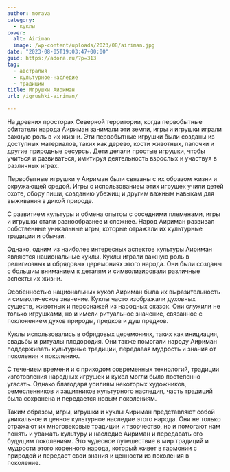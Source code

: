```yaml
---
author: morava
category:
  - куклы
cover:
  alt: Airiman
  image: /wp-content/uploads/2023/08/airiman.jpg
date: "2023-08-05T19:03:47+00:00"
guid: https://adora.ru/?p=313
tag:
  - австралия
  - культурное-наследие
  - традиции
title: Игрушки Аириман
url: /igrushki-airiman/

---
```

На древних просторах Северной территории, когда первобытные обитатели народа Аириман занимали эти земли, игры и игрушки играли важную роль в их жизни. Эти первобытные игрушки были созданы из доступных материалов, таких как дерево, кости животных, палочки и другие природные ресурсы. Дети делали простые игрушки, чтобы учиться и развиваться, имитируя деятельность взрослых и участвуя в различных играх.

Первобытные игрушки у Аириман были связаны с их образом жизни и окружающей средой. Игры с использованием этих игрушек учили детей охоте, сбору пищи, созданию убежищ и другим важным навыкам для выживания в дикой природе.

С развитием культуры и обмена опытом с соседними племенами, игры и игрушки стали разнообразнее и сложнее. Народ Аириман развивал собственные уникальные игры, которые отражали их культурные традиции и обычаи.

Однако, одним из наиболее интересных аспектов культуры Аириман являются национальные куклы. Куклы играли важную роль в религиозных и обрядовых церемониях этого народа. Они были созданы с большим вниманием к деталям и символизировали различные аспекты их жизни.

Особенностью национальных кукол Аириман была их выразительность и символическое значение. Куклы часто изображали духовных существ, животных и персонажей из народных сказок. Они служили не только игрушками, но и имели ритуальное значение, связанное с поклонением духов природы, предков и душ предков.

Куклы использовались в обрядовых церемониях, таких как инициация, свадьбы и ритуалы плодородия. Они также помогали народу Аириман поддерживать культурные традиции, передавая мудрость и знания от поколения к поколению.

С течением времени и с приходом современных технологий, традиции изготовления народных игрушек и кукол могли было постепенно угасать. Однако благодаря усилиям некоторых художников, ремесленников и защитников культурного наследия, часть традиций была сохранена и передается новым поколениям.

Таким образом, игры, игрушки и куклы Аириман представляют собой уникальное и ценное культурное наследие этого народа. Они не только отражают их многовековые традиции и творчество, но и помогают нам понять и уважать культуру и наследие Аириман и передавать его будущим поколениям. Это чудесное путешествие в мир традиций и мудрости этого коренного народа, который живет в гармонии с природой и передает свои знания и ценности из поколения в поколение.

